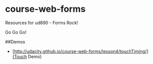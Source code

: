 # course-web-forms
Resources for ud890 - Forms Rock!

Go Go Go!

##Demos
* [http://udacity.github.io/course-web-forms/lesson4/touchTiming/](Touch Demo)
